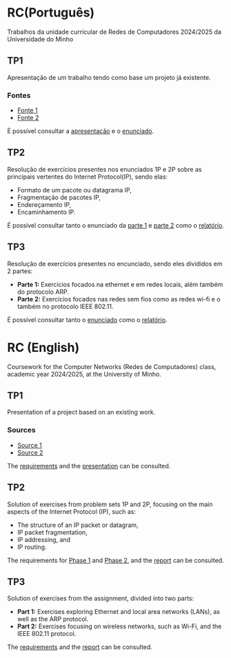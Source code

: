 # RC(Português)
Trabalhos da unidade curricular de Redes de Computadores 2024/2025 da Universidade do Minho

## TP1
Apresentação de um trabalho tendo como base um projeto já existente.

### Fontes
* [Fonte 1](https://www.caida.org/projects/rabbits/)
* [Fonte 2](https://www.caida.org/funding/cns-rabbits/cns-rabbits_proposal.pdf)

É possível consultar a [apresentação](TP1/RC-TP1-Apresentacao-PL82.pdf) e o [enunciado](TP1/RC-Enunciado-TP1.pdf).

## TP2
Resolução de exercícios presentes nos enunciados 1P e 2P sobre as principais vertentes do Internet Protocol(IP), sendo elas:
* Formato de um pacote ou datagrama IP,
* Fragmentação de pacotes IP,
* Endereçamento IP,
* Encaminhamento IP.

É possível consultar tanto o enunciado da [parte 1](TP2/RC-Enunciado-TP2-1P.pdf) e [parte 2](TP2/RC-Enunciado-TP2-2P.pdf) como o [relatório](TP2/RC-TP2-PL82.pdf).

## TP3
Resolução de exercícios presentes no encunciado, sendo eles divididos em 2 partes:

* **Parte 1:** Exercícios focados na ethernet e em redes locais, além também do protocolo ARP.
* **Parte 2:** Exercícios focados nas redes sem fios como as redes wi-fi e o também no protocolo IEEE 802.11.

É possível consultar tanto o [enunciado](TP3/RC-Enunciado-TP3.pdf) como o [relatório](TP3/RC-TP3-PL82.pdf).

# RC (English)
Coursework for the Computer Networks (Redes de Computadores) class, academic year 2024/2025, at the University of Minho.

## TP1
Presentation of a project based on an existing work.

### Sources
* [Source 1](https://www.caida.org/projects/rabbits/)
* [Source 2](https://www.caida.org/funding/cns-rabbits/cns-rabbits_proposal.pdf)

The [requirements](TP1/RC-Enunciado-TP1.pdf) and the [presentation](TP1/RC-TP1-Apresentacao-PL82.pdf) can be consulted.

## TP2
Solution of exercises from problem sets 1P and 2P, focusing on the main aspects of the Internet Protocol (IP), such as:
* The structure of an IP packet or datagram,  
* IP packet fragmentation,  
* IP addressing, and  
* IP routing.

The requirements for [Phase 1](TP2/RC-Enunciado-TP2-1P.pdf) and [Phase 2](TP2/RC-Enunciado-TP2-2P.pdf), and the [report](TP2/RC-TP2-PL82.pdf) can be consulted.

## TP3
Solution of exercises from the assignment, divided into two parts:

* **Part 1:** Exercises exploring Ethernet and local area networks (LANs), as well as the ARP protocol.  
* **Part 2:** Exercises focusing on wireless networks, such as Wi-Fi, and the IEEE 802.11 protocol.

The [requirements](TP3/RC-Enunciado-TP3.pdf) and the [report](TP3/RC-TP3-PL82.pdf) can be consulted.

